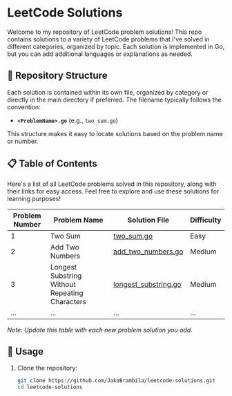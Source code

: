 # LeetCode Solutions

Welcome to my repository of LeetCode problem solutions! This repo contains solutions to a variety of LeetCode problems that I've solved in different categories, organized by topic. Each solution is implemented in Go, but you can add additional languages or explanations as needed.

## 📂 Repository Structure

Each solution is contained within its own file, organized by category or directly in the main directory if preferred. The filename typically follows the convention:

- **`<ProblemName>.go`** (e.g., `two_sum.go`)

This structure makes it easy to locate solutions based on the problem name or number.

## 📋 Table of Contents

Here's a list of all LeetCode problems solved in this repository, along with their links for easy access. Feel free to explore and use these solutions for learning purposes!

| Problem Number | Problem Name        | Solution File               | Difficulty |
|----------------|---------------------|-----------------------------|------------|
| 1              | Two Sum             | [two_sum.go](two_sum.go)         | Easy       |
| 2              | Add Two Numbers     | [add_two_numbers.go](add_two_numbers.go) | Medium     |
| 3              | Longest Substring Without Repeating Characters | [longest_substring.go](longest_substring.go) | Medium     |
| ...            | ...                 | ...                         | ...        |

*Note: Update this table with each new problem solution you add.*

## 🚀 Usage

1. Clone the repository:
   ```bash
   git clone https://github.com/JakeBrambila/leetcode-solutions.git
   cd leetcode-solutions
